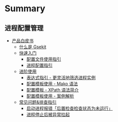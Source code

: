 # Summary

## 进程配置管理

* [产品白皮书]()
    * [什么是 Gsekit](产品白皮书/What_is_Gsekit.md)
    * [快速入门]()
        * [配置文件使用指引](产品白皮书/Quick_start/Configuration_file_usage_guidelines.md)
        * [进程配置指引](产品白皮书/Quick_start/Process_configuration_guide.md)
    * [进阶使用]()
        * [表达式指引 - 更灵活地筛选进程实例](产品白皮书/Advanced_use/Expression_Guidelines.md)
        * [配置模板使用 - Mako 语法](产品白皮书/Advanced_use/Mako_grammar.md)
        * [配置模板 - XPath 语法简介](产品白皮书/Advanced_use/XPath_grammar.md)
        * [配置模板使用 - 案例解析](产品白皮书/Advanced_use/Case_Analysis.md)
    * [常见问题&排查指引]()
        * [启动进程报错「后置检查检查状态为未运行」](产品白皮书/FAQ/start_process_error.md)
        * [进程停止后被异常拉起](产品白皮书/FAQ/abnormally_after_stopping.md)